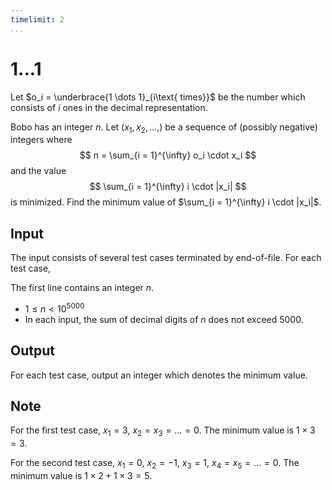 ```yaml
---
timelimit: 2
...
```


# 1...1

Let $o_i = \underbrace{1 \dots 1}_{i\text{ times}}$ be the number which consists of $i$ ones in the decimal representation.

Bobo has an integer $n$. Let $(x_1, x_2, \dots, )$ be a sequence of (possibly negative) integers where
$$
n = \sum_{i = 1}^{\infty} o_i \cdot x_i
$$
and the value
$$
\sum_{i = 1}^{\infty} i \cdot |x_i|
$$
is minimized. Find the minimum value of $\sum_{i = 1}^{\infty} i \cdot |x_i|$.

## Input

The input consists of several test cases terminated by end-of-file. For each test case,

The first line contains an integer $n$.

* $1 \leq n < 10^{5000}$
* In each input, the sum of decimal digits of $n$ does not exceed $5000$.

## Output

For each test case, output an integer which denotes the minimum value.

<!--SAMPLES-->

## Note

For the first test case, $x_1 = 3$, $x_2 = x_3 = \dots = 0$. The minimum value is $1 \times 3 = 3$.

For the second test case, $x_1 = 0$, $x_2 = -1$, $x_3 = 1$, $x_4 = x_5 = \dots = 0$. The minimum value is  $1 \times 2 + 1 \times 3 = 5$.
